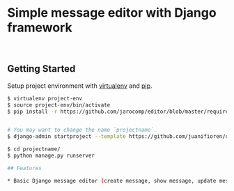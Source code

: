 # Simple message editor with Django framework

<br/>


## Getting Started

Setup project environment with [virtualenv](https://virtualenv.pypa.io) and [pip](https://pip.pypa.io).

```bash
$ virtualenv project-env
$ source project-env/bin/activate
$ pip install -r https://github.com/jarocomp/editor/blob/master/requirements.txt


# You may want to change the name `projectname`.
$ django-admin startproject --template https://github.com/juanifioren/django-project-template/archive/master.zip projectname

$ cd projectname/
$ python manage.py runserver

## Features

* Basic Django message editor (create message, show message, update message,etc).
